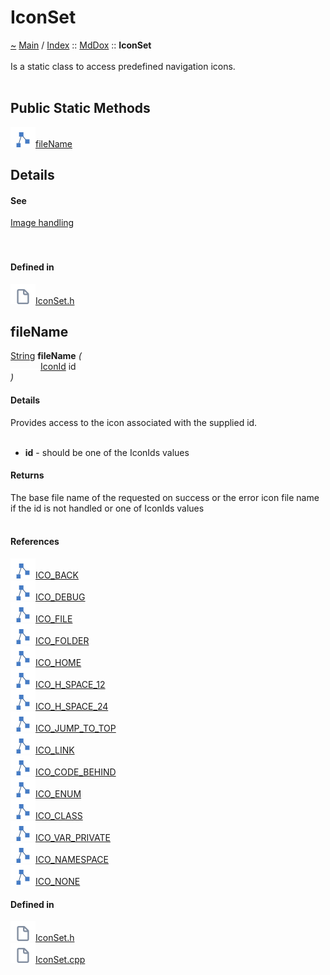 <a id="iconset"></a>
<h1>IconSet</h1>
<a id="classMdDox_1_1IconSet"></a>
<a href="https://github.com/CharlesCarley/MdDox">~</a>
<a href="indexpage.md#main">Main</a>
<span class="inline-text">/</span>
<a href="index.md#index">Index</a>
<span class="inline-text">::</span>
<a href="namespaceMdDox.md#mddox">MdDox</a>
<span class="inline-text">::</span>
<span class="bold-text"><b>IconSet</b></span>
<br/>
<br/>
<span class="inline-text">Is a static class to access predefined navigation icons. </span>
<br/>
<br/>
<a id="public-static-methods"></a>
<h2>Public Static Methods</h2>
<span class="icon-list-item"><a href="#filename" class="icon-list-item"><img src="../images/class.svg" class="icon-list-item"/><span class="icon-list-item">fileName</span>
</a>
</span>
<br/>
<a id="details"></a>
<h2>Details</h2>
<a id="see"></a>
<h4>See</h4>
<a href="Image.md#image-handling">Image handling</a>
<br/>
<br/>
<br/>
<a id="defined-in"></a>
<h4>Defined in</h4>
<span class="icon-list-item"><a href="https://github.com/CharlesCarley/MdDox/blob/master//Source/MdDoxTree/IconSet.h#L55" class="icon-list-item"><img src="../images/file.svg" class="icon-list-item"/><span class="icon-list-item">IconSet.h</span>
</a>
</span>
<br/>
<a id="filename"></a>
<h2>fileName</h2>
<a href="namespaceMdDox.md#string">String</a>
<span class="bold-text"><b>fileName</b></span>
<span class="italic-text"><i>(</i></span>
<div class="paragraph">
<span class="paragraph"><img src="../images/horSpace24px.svg"/><a href="namespaceMdDox.md#iconid">IconId</a>
<span class="inline-text">id</span>
</span>
</div>
<span class="italic-text"><i>)</i></span>
<a id="details"></a>
<h4>Details</h4>
<span class="inline-text">Provides access to the icon associated with the supplied id. </span>
<br/>
<br/>
<ul>
<li><span class="bold-text"><b>id</b></span>
<span class="inline-text"> - </span>
<span class="inline-text">should be one of the IconIds values </span>
</li>
</ul>
<a id="returns"></a>
<h4>Returns</h4>
<span class="inline-text">The base file name of the requested on success or the error icon file name if the id is not handled or one of IconIds values </span>
<br/>
<br/>
<a id="references"></a>
<h4>References</h4>
<span class="icon-list-item"><a href="namespaceMdDox.md#ico_back" class="icon-list-item"><img src="../images/class.svg" class="icon-list-item"/><span class="icon-list-item">ICO_BACK</span>
</a>
</span>
<br/>
<span class="icon-list-item"><a href="namespaceMdDox.md#ico_debug" class="icon-list-item"><img src="../images/class.svg" class="icon-list-item"/><span class="icon-list-item">ICO_DEBUG</span>
</a>
</span>
<br/>
<span class="icon-list-item"><a href="namespaceMdDox.md#ico_file" class="icon-list-item"><img src="../images/class.svg" class="icon-list-item"/><span class="icon-list-item">ICO_FILE</span>
</a>
</span>
<br/>
<span class="icon-list-item"><a href="namespaceMdDox.md#ico_folder" class="icon-list-item"><img src="../images/class.svg" class="icon-list-item"/><span class="icon-list-item">ICO_FOLDER</span>
</a>
</span>
<br/>
<span class="icon-list-item"><a href="namespaceMdDox.md#ico_home" class="icon-list-item"><img src="../images/class.svg" class="icon-list-item"/><span class="icon-list-item">ICO_HOME</span>
</a>
</span>
<br/>
<span class="icon-list-item"><a href="namespaceMdDox.md#ico_h_space_12" class="icon-list-item"><img src="../images/class.svg" class="icon-list-item"/><span class="icon-list-item">ICO_H_SPACE_12</span>
</a>
</span>
<br/>
<span class="icon-list-item"><a href="namespaceMdDox.md#ico_h_space_24" class="icon-list-item"><img src="../images/class.svg" class="icon-list-item"/><span class="icon-list-item">ICO_H_SPACE_24</span>
</a>
</span>
<br/>
<span class="icon-list-item"><a href="namespaceMdDox.md#ico_jump_to_top" class="icon-list-item"><img src="../images/class.svg" class="icon-list-item"/><span class="icon-list-item">ICO_JUMP_TO_TOP</span>
</a>
</span>
<br/>
<span class="icon-list-item"><a href="namespaceMdDox.md#ico_link" class="icon-list-item"><img src="../images/class.svg" class="icon-list-item"/><span class="icon-list-item">ICO_LINK</span>
</a>
</span>
<br/>
<span class="icon-list-item"><a href="namespaceMdDox.md#ico_code_behind" class="icon-list-item"><img src="../images/class.svg" class="icon-list-item"/><span class="icon-list-item">ICO_CODE_BEHIND</span>
</a>
</span>
<br/>
<span class="icon-list-item"><a href="namespaceMdDox.md#ico_enum" class="icon-list-item"><img src="../images/class.svg" class="icon-list-item"/><span class="icon-list-item">ICO_ENUM</span>
</a>
</span>
<br/>
<span class="icon-list-item"><a href="namespaceMdDox.md#ico_class" class="icon-list-item"><img src="../images/class.svg" class="icon-list-item"/><span class="icon-list-item">ICO_CLASS</span>
</a>
</span>
<br/>
<span class="icon-list-item"><a href="namespaceMdDox.md#ico_var_private" class="icon-list-item"><img src="../images/class.svg" class="icon-list-item"/><span class="icon-list-item">ICO_VAR_PRIVATE</span>
</a>
</span>
<br/>
<span class="icon-list-item"><a href="namespaceMdDox.md#ico_namespace" class="icon-list-item"><img src="../images/class.svg" class="icon-list-item"/><span class="icon-list-item">ICO_NAMESPACE</span>
</a>
</span>
<br/>
<span class="icon-list-item"><a href="namespaceMdDox.md#ico_none" class="icon-list-item"><img src="../images/class.svg" class="icon-list-item"/><span class="icon-list-item">ICO_NONE</span>
</a>
</span>
<br/>
<a id="defined-in"></a>
<h4>Defined in</h4>
<span class="icon-list-item"><a href="https://github.com/CharlesCarley/MdDox/blob/master//Source/MdDoxTree/IconSet.h#L63" class="icon-list-item"><img src="../images/file.svg" class="icon-list-item"/><span class="icon-list-item">IconSet.h</span>
</a>
</span>
<br/>
<span class="icon-list-item"><a href="https://github.com/CharlesCarley/MdDox/blob/master//Source/MdDoxTree/IconSet.cpp#L27" class="icon-list-item"><img src="../images/file.svg" class="icon-list-item"/><span class="icon-list-item">IconSet.cpp</span>
</a>
</span>
<br/>
<br/>
</div>
</div>
</body>
</html>

